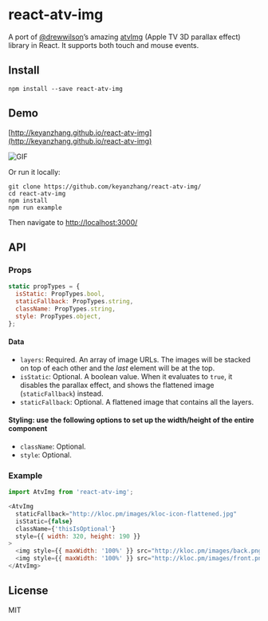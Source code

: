 # react-atv-img
A port of [@drewwilson](https://github.com/drewwilson)’s amazing [atvImg](https://github.com/drewwilson/atvImg) (Apple TV 3D parallax effect) library in React. It supports both touch and mouse events.

## Install
`npm install --save react-atv-img`

## Demo
[http://keyanzhang.github.io/react-atv-img](http://keyanzhang.github.io/react-atv-img)

![GIF](http://i.imgur.com/XxLKcTW.gif)

Or run it locally:

```
git clone https://github.com/keyanzhang/react-atv-img/
cd react-atv-img
npm install
npm run example
```

Then navigate to [http://localhost:3000/](http://localhost:3000/)

## API
### Props

``` javascript
static propTypes = {
  isStatic: PropTypes.bool,
  staticFallback: PropTypes.string,
  className: PropTypes.string,
  style: PropTypes.object,
};
```

#### Data
- `layers`: Required. An array of image URLs. The images will be stacked on top of each other and the _last_ element will be at the top.
- `isStatic`: Optional. A boolean value. When it evaluates to `true`, it disables the parallax effect, and shows the flattened image (`staticFallback`) instead.
- `staticFallback`: Optional. A flattened image that contains all the layers.

#### Styling: use the following options to set up the width/height of the entire component
- `className`: Optional.
- `style`: Optional.

### Example

``` javascript
import AtvImg from 'react-atv-img';

<AtvImg
  staticFallback="http://kloc.pm/images/kloc-icon-flattened.jpg"
  isStatic={false}
  className={'thisIsOptional'}
  style={{ width: 320, height: 190 }}
>
  <img style={{ maxWidth: '100%' }} src="http://kloc.pm/images/back.png" />
  <img style={{ maxWidth: '100%' }} src="http://kloc.pm/images/front.png" />
</AtvImg>
```

## License
MIT
